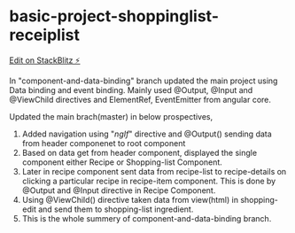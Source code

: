 # basic-project-shoppinglist-receiplist

[Edit on StackBlitz ⚡️](https://stackblitz.com/edit/basic-project-shoppinglist-receiplist)

In "component-and-data-binding" branch updated the main project using Data binding and event binding.
Mainly used @Output, @Input and @ViewChild directives and ElementRef, EventEmitter from angular core.

Updated the main brach(master) in below prospectives,
  1. Added navigation using "*ngIf*" directive and @Output() sending data from header componenet to root component
  2. Based on data get from header component, displayed the single component either Recipe or Shopping-list Component.
  3. Later in recipe component sent data from recipe-list to recipe-details on clicking a particular recipe in recipe-item component. This is done by @Output and @Input directive in Recipe Component.
  4. Using @ViewChild() directive taken data from view(html) in shopping-edit and send them to shopping-list ingredient.
  5. This is the whole summery of component-and-data-binding branch.

